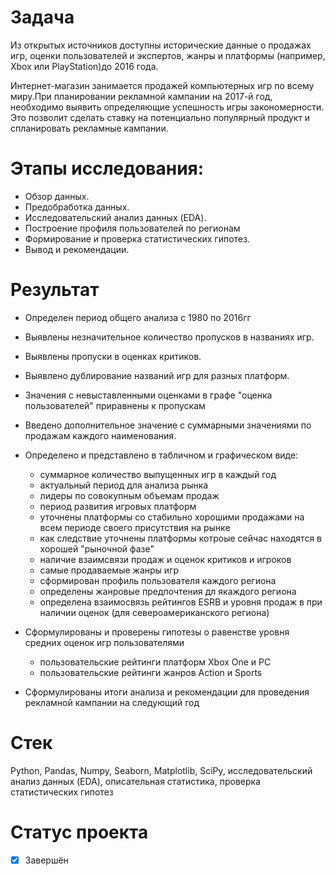 # Задача

Из открытых источников доступны исторические данные о продажах игр, оценки пользователей и экспертов, жанры и платформы (например, Xbox или PlayStation)до 2016 года.

Интернет-магазин занимается продажей компьютерных игр по всему миру.При планировании рекламной кампании на 2017-й год, необходимо выявить определяющие успешность игры закономерности. Это позволит сделать ставку на потенциально популярный продукт и спланировать рекламные кампании.

# Этапы исследования:
* Обзор данных.
* Предобработка данных.
* Исследовательский анализ данных (EDA).
* Построение профиля пользователей по регионам
* Формирование и проверка статистических гипотез.
* Вывод и рекомендации.

# Результат

* Определен период общего анализа с 1980 по 2016гг  
* Выявлены незначительное количество пропусков в названиях игр.
* Выявлены пропуски в оценках критиков. 
* Выявлено дублирование названий игр для разных платформ.  
* Значения с невыставленными оценками в графе "оценка пользователей" приравнены к пропускам
* Введено дополнительное значение с суммарными значениями по продажам каждого наименования.

* Определено и представлено в табличном и графическом виде:
  
  * суммарное количество выпущенных игр в каждый год
  * актуальный период для анализа рынка  
  * лидеры по совокупным объемам продаж 
  * период развития игровых платформ
  * уточнены платформы со стабильно хорошими продажами на всем периоде своего присутствия на рынке
  * как следствие уточнены платформы котроые сейчас находятся в хорошей "рыночной фазе"  
  * наличие взаимсвязи продаж и оценок критиков и игроков 
  * самые продаваемые жанры игр  
  * сформирован профиль пользователя каждого региона
  * определены жанровые предпочтения дл якаждого региона
  * определена взаимосвязь рейтингов ESRB и уровня продаж в при наличии оценок (для североамериканского региона)

* Сформулированы и проверены гипотезы о равенстве уровня средних оценок игр пользователями

  * пользовательские рейтинги платформ Xbox One и PC 
  * пользовательские рейтинги жанров Action и Sports 

* Сформулированы итоги анализа и рекомендации для проведения рекламной кампании на следующий год


# Стек
Python, Pandas, Numpy, Seaborn, Matplotlib, SciPy, исследовательский анализ данных (EDA), описательная статистика, проверка статистических гипотез

# Статус проекта
- [x] Завершён
